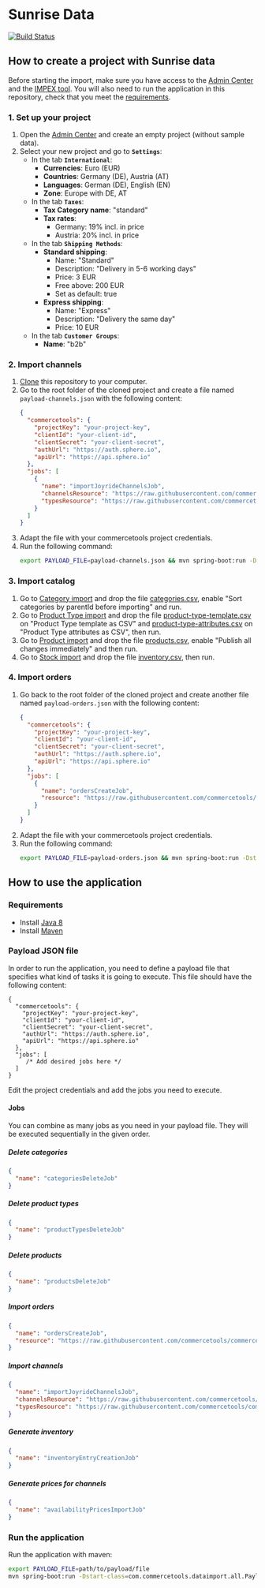 # Sunrise Data

[![Build Status](https://travis-ci.org/commercetools/commercetools-sunrise-data.svg?branch=master)](https://travis-ci.org/commercetools/commercetools-sunrise-data)


## How to create a project with Sunrise data

Before starting the import, make sure you have access to the [Admin Center](https://admin.commercetools.com) and the [IMPEX tool](https://impex.commercetools.com/). You will also need to run the application in this repository, check that you meet the [requirements](#requirements).

### 1. Set up your project
1. Open the [Admin Center](https://admin.commercetools.com) and create an empty project (without sample data).
2. Select your new project and go to **`Settings`**:
    - In the tab **`International`**:
        - **Currencies**: Euro (EUR)
        - **Countries**: Germany (DE), Austria (AT)
        - **Languages**: German (DE), English (EN)
        - **Zone**: Europe with DE, AT
    - In the tab **`Taxes`**:
        - **Tax Category name**: "standard"
        - **Tax rates**:
            - Germany: 19% incl. in price
            - Austria: 20% incl. in price
    - In the tab **`Shipping Methods`**:
        - **Standard shipping**:
            - Name: "Standard"
            - Description: "Delivery in 5-6 working days"
            - Price: 3 EUR
            - Free above: 200 EUR
            - Set as default: true
        - **Express shipping**:
            - Name: "Express"
            - Description: "Delivery the same day"
            - Price: 10 EUR
    - In the tab **`Customer Groups`**:
        - **Name**: "b2b"
        
### 2. Import channels
1. [Clone](https://help.github.com/articles/cloning-a-repository/) this repository to your computer.
2. Go to the root folder of the cloned project and create a file named `payload-channels.json` with the following content:
    ```json
    {
      "commercetools": {
        "projectKey": "your-project-key",
        "clientId": "your-client-id",
        "clientSecret": "your-client-secret",
        "authUrl": "https://auth.sphere.io",
        "apiUrl": "https://api.sphere.io"
      },
      "jobs": [
        {
          "name": "importJoyrideChannelsJob",
          "channelsResource": "https://raw.githubusercontent.com/commercetools/commercetools-sunrise-data/master/data/channels/channels.json",
          "typesResource": "https://raw.githubusercontent.com/commercetools/commercetools-sunrise-data/master/data/channels/types.json"
        }
      ]
    }
    ```
3. Adapt the file with your commercetools project credentials.
4. Run the following command:
    ```bash
    export PAYLOAD_FILE=payload-channels.json && mvn spring-boot:run -Dstart-class=com.commercetools.dataimport.all.PayloadJobMain
    ```

### 3. Import catalog
1. Go to [Category import](https://impex.commercetools.com/commands/category-import) and drop the file [categories.csv](https://raw.githubusercontent.com/commercetools/commercetools-sunrise-data/master/data/categories/categories.csv), enable "Sort categories by parentId before importing" and run.
2. Go to [Product Type import](https://impex.commercetools.com/commands/product-type-import) and drop the file [product-type-template.csv](https://raw.githubusercontent.com/commercetools/commercetools-sunrise-data/master/data/producttypes/product-type-template.csv) on "Product Type template as CSV" and [product-type-attributes.csv](https://raw.githubusercontent.com/commercetools/commercetools-sunrise-data/master/data/producttypes/product-type-attributes.csv) on "Product Type attributes as CSV", then run. 
3. Go to [Product import](https://impex.commercetools.com/commands/product-import) and drop the file [products.csv](https://raw.githubusercontent.com/commercetools/commercetools-sunrise-data/master/data/products/products.csv), enable "Publish all changes immediately" and then run.
4. Go to [Stock import](https://impex.commercetools.com/commands/stock-import) and drop the file [inventory.csv](https://raw.githubusercontent.com/commercetools/commercetools-sunrise-data/master/data/inventory/inventory.csv), then run.

### 4. Import orders

1. Go back to the root folder of the cloned project and create another file named `payload-orders.json` with the following content:
    ```json
    {
      "commercetools": {
        "projectKey": "your-project-key",
        "clientId": "your-client-id",
        "clientSecret": "your-client-secret",
        "authUrl": "https://auth.sphere.io",
        "apiUrl": "https://api.sphere.io"
      },
      "jobs": [
        {
          "name": "ordersCreateJob",
          "resource": "https://raw.githubusercontent.com/commercetools/commercetools-sunrise-data/master/data/orders/orders.csv"
        }
      ]
    }
    ```
2. Adapt the file with your commercetools project credentials.
3. Run the following command:
    ```bash
    export PAYLOAD_FILE=payload-orders.json && mvn spring-boot:run -Dstart-class=com.commercetools.dataimport.all.PayloadJobMain
    ```
    
## How to use the application

### Requirements

- Install [Java 8](http://www.oracle.com/technetwork/java/javase/downloads/jdk8-downloads-2133151.html)
- Install [Maven](https://maven.apache.org/)

### Payload JSON file

In order to run the application, you need to define a payload file that specifies what kind of tasks it is going to execute. This file should have the following content:

```
{
  "commercetools": {
    "projectKey": "your-project-key",
    "clientId": "your-client-id",
    "clientSecret": "your-client-secret",
    "authUrl": "https://auth.sphere.io",
    "apiUrl": "https://api.sphere.io"
  },
  "jobs": [
     /* Add desired jobs here */
  ]
}
```
Edit the project credentials and add the jobs you need to execute.

#### Jobs

You can combine as many jobs as you need in your payload file. They will be executed sequentially in the given order.

##### Delete categories
```json
{
  "name": "categoriesDeleteJob"
}
```

##### Delete product types
```json
{
  "name": "productTypesDeleteJob"
}
```

##### Delete products
```json
{
  "name": "productsDeleteJob"
}
```

##### Import orders
```json
{
  "name": "ordersCreateJob",
  "resource": "https://raw.githubusercontent.com/commercetools/commercetools-sunrise-data/master/data/orders/orders.json"
}
```

##### Import channels
```json
{
  "name": "importJoyrideChannelsJob",
  "channelsResource": "https://raw.githubusercontent.com/commercetools/commercetools-sunrise-data/master/data/channels/channels.json",
  "typesResource": "https://raw.githubusercontent.com/commercetools/commercetools-sunrise-data/master/data/channels/types.json"
}
```

##### Generate inventory
```json
{
  "name": "inventoryEntryCreationJob"
}
```

##### Generate prices for channels
```json
{
  "name": "availabilityPricesImportJob"
}
```

### Run the application
Run the application with maven:
```bash
export PAYLOAD_FILE=path/to/payload/file
mvn spring-boot:run -Dstart-class=com.commercetools.dataimport.all.PayloadJobMain
``` 
